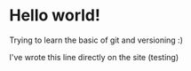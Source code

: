 # Hello world!
 Trying to learn the basic of git and versioning :) 

I've wrote this line directly on the site (testing)
